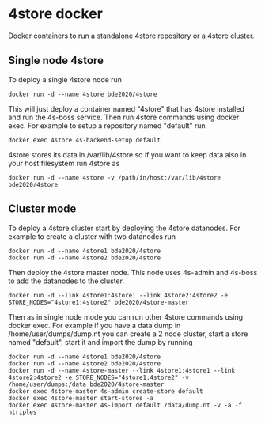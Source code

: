 # 4store docker

Docker containers to run a standalone 4store repository or a 4store cluster.

## Single node 4store

To deploy a single 4store node run

    docker run -d --name 4store bde2020/4store

This will just deploy a container named "4store" that has 4store installed and run the 4s-boss service. Then run 4store commands using docker exec.
For example to setup a repository named "default" run

    docker exec 4store 4s-backend-setup default

4store stores its data in /var/lib/4store so if you want to keep data also in your host filesystem run 4store as

    docker run -d --name 4store -v /path/in/host:/var/lib/4store bde2020/4store

## Cluster mode

To deploy a 4store cluster start by deploying the 4store datanodes. For example to create a cluster with two datanodes run

    docker run -d --name 4store1 bde2020/4store
    docker run -d --name 4store2 bde2020/4store

Then deploy the 4store master node. This node uses 4s-admin and 4s-boss to add the datanodes to the cluster.

    docker run -d --link 4store1:4store1 --link 4store2:4store2 -e STORE_NODES="4store1;4store2" bde2020/4store-master 

Then as in single node mode you can run other 4store commands using docker exec.
For example if you have a data dump in /home/user/dumps/dump.nt you can create a 2 node cluster, start a store named "default", start it and import the dump by running

    docker run -d --name 4store1 bde2020/4store
    docker run -d --name 4store2 bde2020/4store
    docker run -d --name 4store-master --link 4store1:4store1 --link 4store2:4store2 -e STORE_NODES="4store1;4store2" -v /home/user/dumps:/data bde2020/4store-master
    docker exec 4store-master 4s-admin create-store default
    docker exec 4store-master start-stores -a
    docker exec 4store-master 4s-import default /data/dump.nt -v -a -f ntriples
